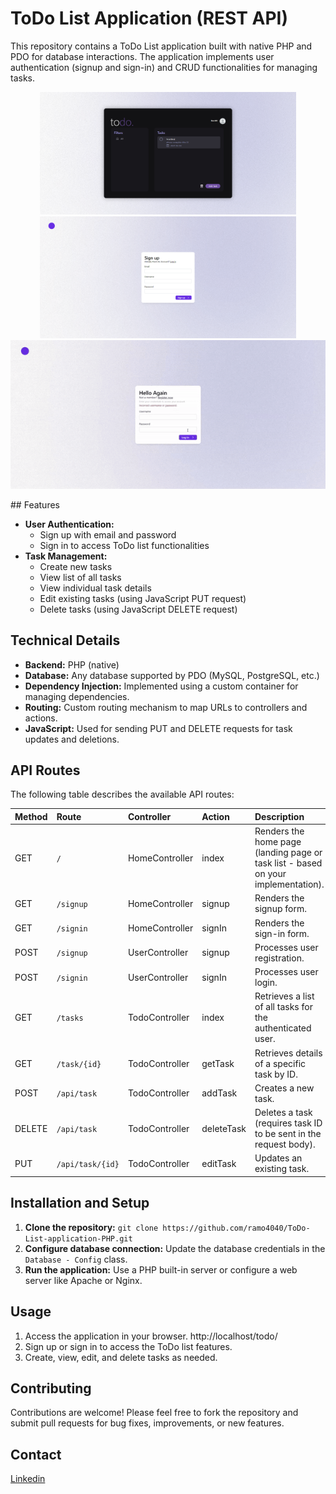 # ToDo List Application (REST API)

This repository contains a ToDo List application built with native PHP and PDO for database interactions. The application implements user authentication (signup and sign-in) and CRUD functionalities for managing tasks.


<p align="center">
   <img src='public/images/1.png' width='410'> <img src='public/images//2.png' width='410'>
   <img src='public/images/1.gif'>
</p>
## Features

*   **User Authentication:**
    *   Sign up with email and password
    *   Sign in to access ToDo list functionalities
*   **Task Management:**
    *   Create new tasks
    *   View list of all tasks
    *   View individual task details
    *   Edit existing tasks (using JavaScript PUT request)
    *   Delete tasks (using JavaScript DELETE request)

## Technical Details

*   **Backend:** PHP (native)
*   **Database:** Any database supported by PDO (MySQL, PostgreSQL, etc.)
*   **Dependency Injection:** Implemented using a custom container for managing dependencies.
*   **Routing:** Custom routing mechanism to map URLs to controllers and actions.
*   **JavaScript:** Used for sending PUT and DELETE requests for task updates and deletions.

## API Routes

The following table describes the available API routes:

| **Method** | **Route**           | **Controller**       | **Action**           | **Description**                                                                        |
| :--------- | :------------------ | :------------------- | :------------------- | :--------------------------------------------------------------------------------------------- |
| GET        | `/`                | HomeController       | index                | Renders the home page (landing page or task list - based on your implementation).       |
| GET        | `/signup`           | HomeController       | signup               | Renders the signup form.                                                                 |
| GET        | `/signin`           | HomeController       | signIn               | Renders the sign-in form.                                                                |
| POST       | `/signup`           | UserController      | signup               | Processes user registration.                                                            |
| POST       | `/signin`           | UserController      | signIn               | Processes user login.                                                                   |
| GET        | `/tasks`            | TodoController      | index                | Retrieves a list of all tasks for the authenticated user.                             |
| GET        | `/task/{id}`        | TodoController      | getTask             | Retrieves details of a specific task by ID.                                                |
| POST       | `/api/task`         | TodoController      | addTask             | Creates a new task.                                                                    |
| DELETE     | `/api/task`         | TodoController      | deleteTask          | Deletes a task (requires task ID to be sent in the request body).                      |
| PUT        | `/api/task/{id}`    | TodoController      | editTask            | Updates an existing task.                                                               |

## Installation and Setup

1.  **Clone the repository:** `git clone https://github.com/ramo4040/ToDo-List-application-PHP.git`
2.  **Configure database connection:** Update the database credentials in the `Database - Config` class.
3.  **Run the application:** Use a PHP built-in server or configure a web server like Apache or Nginx.

## Usage

1.  Access the application in your browser. http://localhost/todo/
2.  Sign up or sign in to access the ToDo list features.
3.  Create, view, edit, and delete tasks as needed.

## Contributing

Contributions are welcome! Please feel free to fork the repository and submit pull requests for bug fixes, improvements, or new features.

## Contact

<a href="https://www.linkedin.com/in/yassir-rouane/">Linkedin</a>
